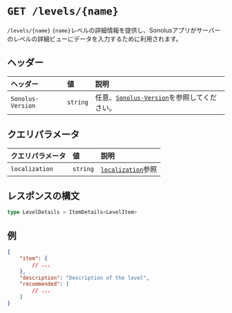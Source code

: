 # `GET /levels/{name}`

`/levels/{name}` `{name}`レベルの詳細情報を提供し、Sonolusアプリがサーバーのレベルの詳細ビューにデータを入力するために利用されます。

## ヘッダー

ヘッダー | 値 | 説明
:-- | :-- | :--
`Sonolus-Version` | `string` | 任意、[`Sonolus-Version`](../headers/sonolus-version)を参照してください。

## クエリパラメータ

クエリパラメータ | 値 | 説明
:-- | :-- | :--
`localization` | `string` | [`localization`](../query-parameters/localization)参照

## レスポンスの構文

```ts
type LevelDetails = ItemDetails<LevelItem>
```

## 例

```json
{
    "item": {
        // ...
    },
    "description": "Description of the level",
    "recommended": [
        // ...
    ]
}
```
